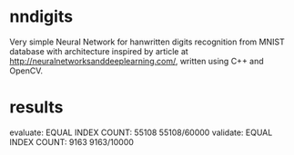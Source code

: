 # nndigits

Very simple Neural Network for hanwritten digits recognition from MNIST database with architecture inspired by article at http://neuralnetworksanddeeplearning.com/, written using C++ and OpenCV.

# results

evaluate:
EQUAL INDEX COUNT: 55108
55108/60000
validate:
EQUAL INDEX COUNT: 9163
9163/10000
